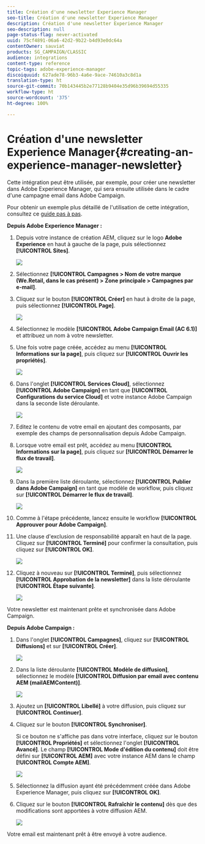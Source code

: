 ```yaml
---
title: Création d'une newsletter Experience Manager
seo-title: Création d'une newsletter Experience Manager
description: Création d'une newsletter Experience Manager
seo-description: null
page-status-flag: never-activated
uuid: 75cf4891-06a6-42d2-9b22-b4d93e0dc64a
contentOwner: sauviat
products: SG_CAMPAIGN/CLASSIC
audience: integrations
content-type: reference
topic-tags: adobe-experience-manager
discoiquuid: 627ade78-96b3-4a6e-9ace-74610a3c8d1a
translation-type: ht
source-git-commit: 70b143445b2e77128b9404e35d96b39694d55335
workflow-type: ht
source-wordcount: '375'
ht-degree: 100%

---
```



# Création d&#39;une newsletter Experience Manager{#creating-an-experience-manager-newsletter}

Cette intégration peut être utilisée, par exemple, pour créer une newsletter dans Adobe Experience Manager, qui sera ensuite utilisée dans le cadre d&#39;une campagne email dans Adobe Campaign.

Pour obtenir un exemple plus détaillé de l&#39;utilisation de cette intégration, consultez ce [guide pas à pas](https://helpx.adobe.com/fr/campaign/kb/acc-aem.html).

**Depuis Adobe Experience Manager :**

1. Depuis votre instance de création AEM, cliquez sur le logo **Adobe Experience** en haut à gauche de la page, puis sélectionnez **[!UICONTROL Sites]**.

   ![](assets/aem_uc_1.png)

1. Sélectionnez **[!UICONTROL Campagnes > Nom de votre marque (We.Retail, dans le cas présent) > Zone principale > Campagnes par e-mail]**.
1. Cliquez sur le bouton **[!UICONTROL Créer]** en haut à droite de la page, puis sélectionnez **[!UICONTROL Page]**.

   ![](assets/aem_uc_2.png)

1. Sélectionnez le modèle **[!UICONTROL Adobe Campaign Email (AC 6.1)]** et attribuez un nom à votre newsletter.
1. Une fois votre page créée, accédez au menu **[!UICONTROL Informations sur la page]**, puis cliquez sur **[!UICONTROL Ouvrir les propriétés]**.

   ![](assets/aem_uc_3.png)

1. Dans l&#39;onglet **[!UICONTROL Services Cloud]**, sélectionnez **[!UICONTROL Adobe Campaign]** en tant que **[!UICONTROL Configurations du service Cloud]** et votre instance Adobe Campaign dans la seconde liste déroulante.

   ![](assets/aem_uc_4.png)

1. Editez le contenu de votre email en ajoutant des composants, par exemple des champs de personnalisation depuis Adobe Campaign.
1. Lorsque votre email est prêt, accédez au menu **[!UICONTROL Informations sur la page]**, puis cliquez sur **[!UICONTROL Démarrer le flux de travail]**.

   ![](assets/aem_uc_5.png)

1. Dans la première liste déroulante, sélectionnez **[!UICONTROL Publier dans Adobe Campaign]** en tant que modèle de workflow, puis cliquez sur **[!UICONTROL Démarrer le flux de travail]**.

   ![](assets/aem_uc_6.png)

1. Comme à l&#39;étape précédente, lancez ensuite le workflow **[!UICONTROL Approuver pour Adobe Campaign]**.
1. Une clause d&#39;exclusion de responsabilité apparaît en haut de la page. Cliquez sur **[!UICONTROL Terminé]** pour confirmer la consultation, puis cliquez sur **[!UICONTROL OK]**.

   ![](assets/aem_uc_7.png)

1. Cliquez à nouveau sur **[!UICONTROL Terminé]**, puis sélectionnez **[!UICONTROL Approbation de la newsletter]** dans la liste déroulante **[!UICONTROL Étape suivante]**.

   ![](assets/aem_uc_8.png)

Votre newsletter est maintenant prête et synchronisée dans Adobe Campaign.

**Depuis Adobe Campaign :**

1. Dans l&#39;onglet **[!UICONTROL Campagnes]**, cliquez sur **[!UICONTROL Diffusions]** et sur **[!UICONTROL Créer]**.

   ![](assets/aem_uc_9.png)

1. Dans la liste déroulante **[!UICONTROL Modèle de diffusion]**, sélectionnez le modèle **[!UICONTROL Diffusion par email avec contenu AEM (mailAEMContent)]**.

   ![](assets/aem_uc_10.png)

1. Ajoutez un **[!UICONTROL Libellé]** à votre diffusion, puis cliquez sur **[!UICONTROL Continuer]**.
1. Cliquez sur le bouton **[!UICONTROL Synchroniser]**.

   Si ce bouton ne s&#39;affiche pas dans votre interface, cliquez sur le bouton **[!UICONTROL Propriétés]** et sélectionnez l&#39;onglet **[!UICONTROL Avancé]**. Le champ **[!UICONTROL Mode d&#39;édition du contenu]** doit être défini sur **[!UICONTROL AEM]** avec votre instance AEM dans le champ **[!UICONTROL Compte AEM]**.

   ![](assets/aem_uc_11.png)

1. Sélectionnez la diffusion ayant été précédemment créée dans Adobe Experience Manager, puis cliquez sur **[!UICONTROL OK]**.
1. Cliquez sur le bouton **[!UICONTROL Rafraîchir le contenu]** dès que des modifications sont apportées à votre diffusion AEM.

   ![](assets/aem_uc_12.png)

Votre email est maintenant prêt à être envoyé à votre audience.
